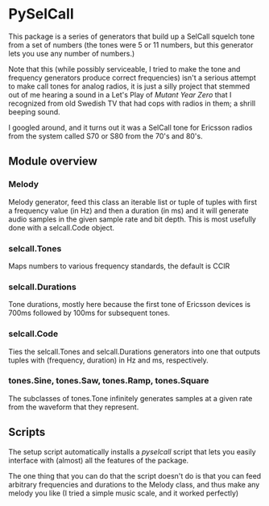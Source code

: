 # PySelCall

This package is a series of generators that build up a SelCall squelch tone from
a set of numbers (the tones were 5 or 11 numbers, but this generator lets you
use any number of numbers.)

Note that this (while possibly serviceable, I tried to make the tone and
frequency generators produce correct frequencies) isn't a serious attempt to
make call tones for analog radios, it is just a silly project that stemmed out
of me hearing a sound in a Let's Play of *Mutant Year Zero* that I recognized
from old Swedish TV that had cops with radios in them; a shrill beeping sound.

I googled around, and it turns out it was a SelCall tone for Ericsson radios
from the system called S70 or S80 from the 70's and 80's.

## Module overview

### Melody

Melody generator, feed this class an iterable list or tuple of tuples with
first a frequency value (in Hz) and then a duration (in ms) and it will generate
audio samples in the given sample rate and bit depth. This is most usefully
done with a selcall.Code object.

### selcall.Tones

Maps numbers to various frequency standards, the default is CCIR

### selcall.Durations

Tone durations, mostly here because the first tone of Ericsson devices is 700ms
followed by 100ms for subsequent tones.

### selcall.Code

Ties the selcall.Tones and selcall.Durations generators into one that outputs
tuples with (frequency, duration) in Hz and ms, respectively.

### tones.Sine, tones.Saw, tones.Ramp, tones.Square

The subclasses of tones.Tone infinitely generates samples at a given rate from
the waveform that they represent.

## Scripts

The setup script automatically installs a *pyselcall* script that lets you
easily interface with (almost) all the features of the package.

The one thing that you can do that the script doesn't do is that you can feed
arbitrary frequencies and durations to the Melody class, and thus make any
melody you like (I tried a simple music scale, and it worked perfectly)
